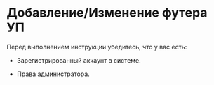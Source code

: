 # Добавление/Изменение футера УП

Перед выполнением инструкции убедитесь, что у вас есть:

- Зарегистрированный аккаунт в системе.

- Права администратора.